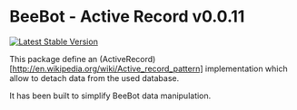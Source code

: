 BeeBot - Active Record v0.0.11
==============================

[![Latest Stable Version](http://ci.dev.beebot.fr/build-status/image/2)](http://ci.dev.beebot.fr/build-status/view/2)

This package define an (ActiveRecord)[http://en.wikipedia.org/wiki/Active_record_pattern] implementation which allow to detach data from the used database.

It has been built to simplify BeeBot data manipulation.
